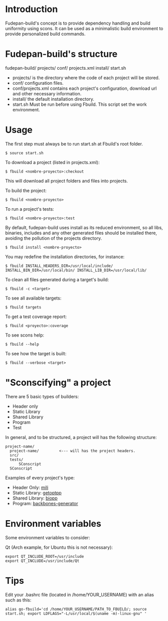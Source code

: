# Introduction #

Fudepan-build's concept is to provide dependency handling and build uniformity using scons. It can be used as a minimalistic build environment to provide personalized build commands. 

# Fudepan-build's structure #


  fudepan-build/
        projects/
        conf/
          projects.xml
        install/
        start.sh


* projects/ is the directory where the code of each project will be stored. 
* conf/ configuration files.
* conf/projects.xml contains each project's configuration, download url and other necessary information.
* install/ the default installation directory.
* start.sh Must be run before using Fbuild. This script set the work environment.

# Usage #

The first step must always be to run start.sh at Fbuild's root folder. 

    $ source start.sh

To download a project (listed in projects.xml):

    $ fbuild <nombre-proyecto>:checkout

This will download all project folders and files into projects.

To build the project:

    $ fbuild <nombre-proyecto> 

To run a project's tests:

    $ fbuild <nombre-proyecto>:test 

By default, fudepan-build uses install as its reduced environment, so all libs, binaries, includes and any other generated files should be installed there, avoiding the pollution of the projects directory.

    $ fbuild install <nombre-proyecto> 

You may redefine the installation directories, for instance:

    $ fbuild INSTALL_HEADERS_DIR=/usr/local/include/ INSTALL_BIN_DIR=/usr/local/bin/ INSTALL_LIB_DIR=/usr/local/lib/ 

To clean all files generated during a target's build:

    $ fbuild -c <target>

To see all available targets:

    $ fbuild targets

To get a test coverage report:

    $ fbuild <proyecto>:coverage

To see scons help:

    $ fbuild --help

To see how the target is built:

    $ fbuild --verbose <target>

# "Sconscifying" a project #

There are 5 basic types of builders:

* Header only
* Static Library
* Shared Library
* Program
* Test

In general, and to be structured, a project will has the following structure:

    project-name/
      project-name/         <--- will has the project headers.
      src/
      tests/
          SConscript
      SConscript

Examples of every project's type:

* Header Only: [mili](http://code.google.com/p/mili/)
* Static Library: [getoptpp](http://code.google.com/p/getoptpp/)
* Shared Library: [biopp](http://code.google.com/p/biopp/)
* Program: [backbones-generator](http://code.google.com/p/backbones-generator/)

# Environment variables #

Some environment variables to consider:

Qt (Arch example, for Ubuntu this is not necessary):

    export QT_INCLUDE_ROOT=/usr/include
    export QT_INCLUDE=/usr/include/Qt

# Tips #

Edit your .bashrc file (located in /home/YOUR_USERNAME) with an alias such as this:

    alias go-fbuild='cd /home/YOUR_USERNAME/PATH_TO_FBUILD/; source start.sh; export LDFLAGS="-L/usr/local/$(uname -m)-linux-gnu" '